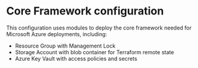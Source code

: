 # Core Framework configuration 
This configuration uses modules to deploy the core framework needed for Microsoft Azure deployments, including:
- Resource Group with Management Lock
- Storage Account with blob container for Terraform remote state
- Azure Key Vault with access policies and secrets